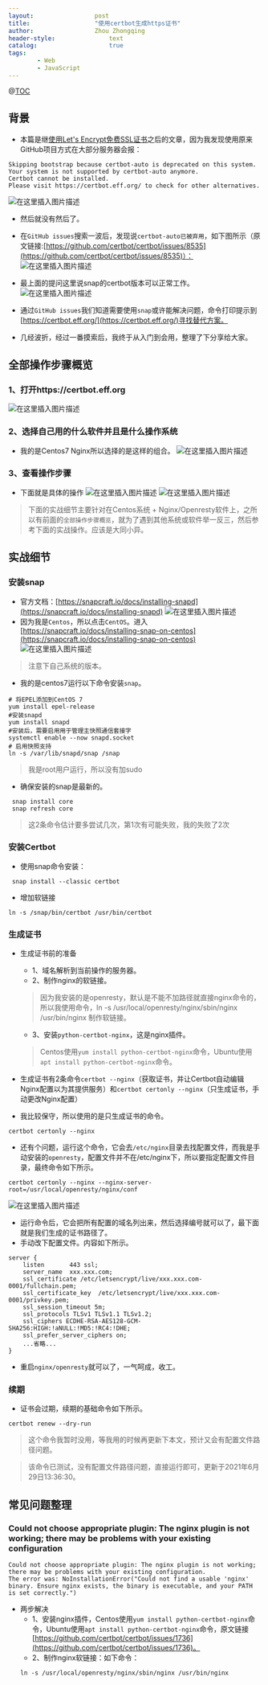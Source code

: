 ```yaml
---
layout:					post
title:					"使用certbot生成https证书"
author:					Zhou Zhongqing
header-style:				text
catalog:					true
tags:
		- Web
		- JavaScript
---
```

@[TOC](目录)
 ## 背景
 - 本篇是继[使用Let's Encrypt免费SSL证书](https://blog.csdn.net/baidu_19473529/article/details/80868632)之后的文章，因为我发现使用原来GitHub项目方式在大部分服务器会报：

```
Skipping bootstrap because certbot-auto is deprecated on this system.
Your system is not supported by certbot-auto anymore.
Certbot cannot be installed.
Please visit https://certbot.eff.org/ to check for other alternatives.

```
![在这里插入图片描述](https://i-blog.csdnimg.cn/blog_migrate/c98f730904c93836d911826a640245ff.png)
- 然后就没有然后了。
- 在`GitHub issues`搜索一波后，发现说`certbot-auto已被弃用`，如下图所示（原文链接:[https://github.com/certbot/certbot/issues/8535](https://github.com/certbot/certbot/issues/8535)）：
![在这里插入图片描述](https://i-blog.csdnimg.cn/blog_migrate/8368f205b621a59c39561547a1f6da79.png)
- 最上面的提问这里说snap的certbot版本可以正常工作。
![在这里插入图片描述](https://i-blog.csdnimg.cn/blog_migrate/b78d2007c652292fe5ae15fd5acf6515.png)

- 通过`GitHub issues`我们知道需要使用`snap`或许能解决问题，命令打印提示到[https://certbot.eff.org/](https://certbot.eff.org/)寻找替代方案。
- 几经波折，经过一番摸索后，我终于从入门到会用，整理了下分享给大家。
## 全部操作步骤概览
### 1、打开https://certbot.eff.org
![在这里插入图片描述](https://i-blog.csdnimg.cn/blog_migrate/99a151fd225f4ec9bc3910dada1ea695.png)
### 2、选择自己用的什么软件并且是什么操作系统
- 我的是Centos7 Nginx所以选择的是这样的组合。
![在这里插入图片描述](https://i-blog.csdnimg.cn/blog_migrate/1caf93e4ea354a6eabcc2243be560c19.png)
### 3、查看操作步骤
- 下面就是具体的操作
![在这里插入图片描述](https://i-blog.csdnimg.cn/blog_migrate/f703bde98775c913b3498784dbb63e4f.png)
![在这里插入图片描述](https://i-blog.csdnimg.cn/blog_migrate/6458cb186124618f1fbf9e68cd4a52f9.png)
> 下面的实战细节主要针对在Centos系统 + Nginx/Openresty软件上，之所以有前面的`全部操作步骤概览`，就为了遇到其他系统或软件举一反三，然后参考下面的实战操作。应该是大同小异。
## 实战细节
### 安装snap
- 官方文档：[https://snapcraft.io/docs/installing-snapd](https://snapcraft.io/docs/installing-snapd)
![在这里插入图片描述](https://i-blog.csdnimg.cn/blog_migrate/b087e2d52b97503a559880c44fa4acaa.png)
- 因为我是`Centos`，所以点击`CentOS`。进入 [https://snapcraft.io/docs/installing-snap-on-centos](https://snapcraft.io/docs/installing-snap-on-centos)
![在这里插入图片描述](https://i-blog.csdnimg.cn/blog_migrate/b553c5b491b2647c253b0bc8eb0f6626.png)

> 注意下自己系统的版本。
- 我的是centos7运行以下命令安装`snap`。

```
# 将EPEL添加到CentOS 7
yum install epel-release   
#安装snapd
yum install snapd
#安装后，需要启用用于管理主快照通信套接字
systemctl enable --now snapd.socket
# 启用快照支持
ln -s /var/lib/snapd/snap /snap
```
>我是root用户运行，所以没有加sudo
- 确保安装的snap是最新的。

```
 snap install core
 snap refresh core
```
> 这2条命令估计要多尝试几次，第1次有可能失败，我的失败了2次

### 安装Certbot
- 使用snap命令安装：

```
 snap install --classic certbot
```
- 增加软链接

```
ln -s /snap/bin/certbot /usr/bin/certbot
```

### 生成证书
- 生成证书前的准备
	- 1、域名解析到当前操作的服务器。
	- 2、制作nginx的软链接。
	> 因为我安装的是openresty，默认是不能不加路径就直接nginx命令的，所以我使用命令，ln -s /usr/local/openresty/nginx/sbin/nginx /usr/bin/nginx 制作软链接。
	- 3、安装`python-certbot-nginx`，这是nginx插件。
	> Centos使用`yum install python-certbot-nginx`命令，Ubuntu使用`apt install python-certbot-nginx`命令。

- 生成证书有2条命令`certbot --nginx`（获取证书，并让Certbot自动编辑Nginx配置以为其提供服务）和`certbot certonly --nginx`（只生成证书，手动更改Nginx配置）
- 我比较保守，所以使用的是只生成证书的命令。

```
certbot certonly --nginx
```
- 还有个问题，运行这个命令，它会去`/etc/nginx`目录去找配置文件，而我是手动安装的`openresty`，配置文件并不在/etc/nginx下，所以要指定配置文件目录，最终命令如下所示。

```
certbot certonly --nginx --nginx-server-root=/usr/local/openresty/nginx/conf
```
![在这里插入图片描述](https://i-blog.csdnimg.cn/blog_migrate/bfee15fb0549d1b220f9d1a8022b2c83.png)
- 运行命令后，它会把所有配置的域名列出来，然后选择编号就可以了，最下面就是我们生成的证书路径了。
- 手动改下配置文件。内容如下所示。

```
server {
    listen       443 ssl;
    server_name  xxx.xxx.com;
    ssl_certificate /etc/letsencrypt/live/xxx.xxx.com-0001/fullchain.pem;
    ssl_certificate_key  /etc/letsencrypt/live/xxx.xxx.com-0001/privkey.pem;
    ssl_session_timeout 5m;
    ssl_protocols TLSv1 TLSv1.1 TLSv1.2;
    ssl_ciphers ECDHE-RSA-AES128-GCM-SHA256:HIGH:!aNULL:!MD5:!RC4:!DHE;
    ssl_prefer_server_ciphers on;
    ...省略...
}
```

- 重启`nginx/openresty`就可以了，一气呵成，收工。
### 续期
- 证书会过期，续期的基础命令如下所示。
```
certbot renew --dry-run
```
> 这个命令我暂时没用，等我用的时候再更新下本文，预计又会有配置文件路径问题。


> 该命令已测试，没有配置文件路径问题，直接运行即可，更新于2021年6月29日13:36:30。
## 常见问题整理
### Could not choose appropriate plugin: The nginx plugin is not working; there may be problems with your existing configuration

```
Could not choose appropriate plugin: The nginx plugin is not working; there may be problems with your existing configuration.
The error was: NoInstallationError("Could not find a usable 'nginx' binary. Ensure nginx exists, the binary is executable, and your PATH is set correctly.")
```
- 两步解决
	- 1、安装nginx插件，Centos使用`yum install python-certbot-nginx`命令，Ubuntu使用`apt install python-certbot-nginx`命令，原文链接[https://github.com/certbot/certbot/issues/1736](https://github.com/certbot/certbot/issues/1736)。
	- 2、制作nginx软链接：如下命令：
	```
	ln -s /usr/local/openresty/nginx/sbin/nginx /usr/bin/nginx
	```
